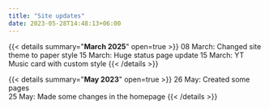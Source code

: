 ```yaml
---
title: "Site updates"
date: 2023-05-28T14:48:13+06:00
---
```


{{< details summary="**March 2025**" open=true >}}
08 March: Changed site theme to paper style
15 March: Huge status page update
15 March: YT Music card with custom style
{{< /details >}}

{{< details summary="**May 2023**" open=true >}}
26 May: Created some pages  
25 May: Made some changes in the homepage
{{< /details >}}
